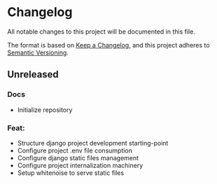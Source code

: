 # Changelog
All notable changes to this project will be documented in this file.

The format is based on [Keep a Changelog](https://keepachangelog.com/en/1.0.0/),
and this project adheres to [Semantic Versioning](https://semver.org/spec/v2.0.0.html).

## Unreleased
### Docs
- Initialize repository

### Feat:
- Structure django project development starting-point
- Configure project .env file consumption
- Configure django static files management
- Configure project internalization machinery
- Setup whitenoise to serve static files
